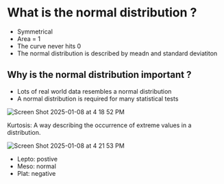 # What is the normal distribution ?
- Symmetrical
- Area = 1
- The curve never hits 0
- The normal distribution is described by meadn and standard deviatiton

## Why is the normal distribution important ?
- Lots of real world data resembles a normal distribution
- A normal distribution is required for many statistical tests

![Screen Shot 2025-01-08 at 4 18 52 PM](https://github.com/user-attachments/assets/316ffd27-15ad-4fc7-b209-1df99cc002b6)

Kurtosis: A way describing the occurrence of extreme values in a distribution.


![Screen Shot 2025-01-08 at 4 21 53 PM](https://github.com/user-attachments/assets/a0281636-3593-4dca-90d7-3ef4d7e2b287)

- Lepto: postive
- Meso: normal
- Plat: negative
